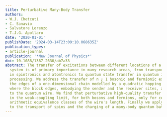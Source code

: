 ```yaml
---
title: Perturbative Many-Body Transfer
authors:
- W.J. Chetcuti
- C. Sanavio
- Salvatore Lorenzo
- T.J.G. Apollaro
date: '2020-01-01'
publishDate: '2024-03-14T23:09:10.068635Z'
publication_types:
- article-journal
publication: '*New Journal of Physics*'
doi: 10.1088/1367-2630/ab7a33
abstract: The transfer of excitations between different locations of a quantum many-body
  system is of primary importance in many research areas, from transport properties
  in spintronics and atomtronics to quantum state transfer in quantum information
  processing. We address the transfer of n ¿ 1 bosonic and fermionic excitations between
  the edges of a one-dimensional chain modelled by a quadratic hopping Hamiltonian,
  where the block edges, embodying the sender and the receiver sites, are weakly coupled
  to the quantum wire. We find that perturbative high-quality transfer is attainable
  in the weak-coupling limit, for both bosons and fermions, only for certain modular
  arithmetic equivalence classes of the wire's length. Finally we apply our findings
  to the transport of spins and the charging of a many-body quantum battery.
---
```

